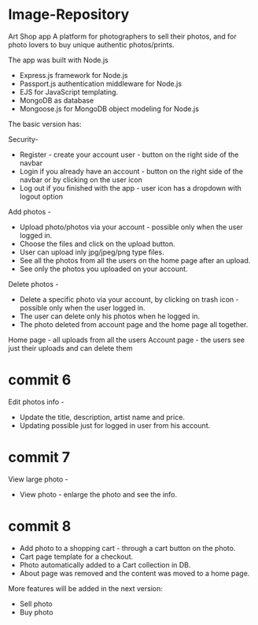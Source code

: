 # Image-Repository
Art Shop app
A platform for photographers to sell their photos, and for photo lovers to buy unique authentic photos/prints.

The app was built with Node.js
* Express.js framework for Node.js
* Passport.js authentication middleware for Node.js
* EJS for JavaScript templating.
* MongoDB as database
* Mongoose.js for MongoDB object modeling for Node.js

The basic version has:

Security-
* Register - create your account user - button on the right side of the navbar
* Login if you already have an account - button on the right side of the navbar or by clicking on the user icon
* Log out if you finished with the app - user icon has a dropdown with logout option

Add photos -
* Upload photo/photos via your account - possible only when the user logged in.
* Choose the files and click on the upload button.
* User can upload inly jpg/jpeg/png type files.
* See all the photos from all the users on the home page after an upload.
* See only the photos you uploaded on your account.

Delete photos -
* Delete a specific photo via your account, by clicking on trash icon - possible only when the user logged in.
* The user can delete only his photos when he logged in.
* The photo deleted from account page and the home page all together.

Home page - all uploads from all the users
Account page - the users see just their uploads and can delete them

# commit 6
Edit photos info -
* Update the title, description, artist name and price.
* Updating possible just for logged in user from his account.

# commit 7
View large photo -
* View photo - enlarge the photo and see the info.

# commit 8
* Add photo to a shopping cart - through a cart button on the photo.
* Cart page template for a checkout.
* Photo automatically added to a Cart collection in DB.
* About page was removed and the content was moved to a home page.

More features will be added in the next version:
* Sell photo
* Buy photo
